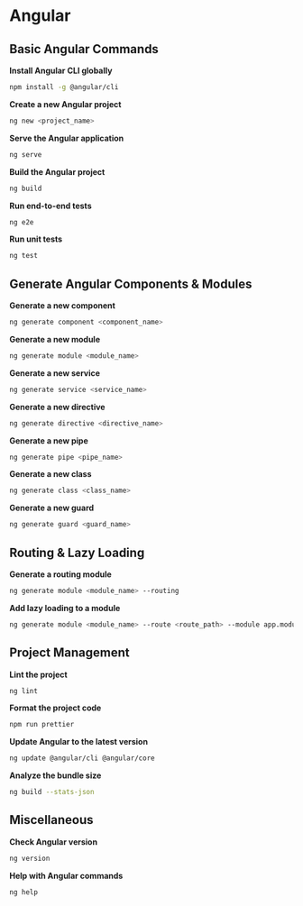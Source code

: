 # Angular

## Basic Angular Commands

**Install Angular CLI globally**
```bash
npm install -g @angular/cli
```

**Create a new Angular project**
```bash
ng new <project_name>
```

**Serve the Angular application**
```bash
ng serve
```

**Build the Angular project**
```bash
ng build
```

**Run end-to-end tests**
```bash
ng e2e
```

**Run unit tests**
```bash
ng test
```

## Generate Angular Components & Modules

**Generate a new component**
```bash
ng generate component <component_name>
```

**Generate a new module**
```bash
ng generate module <module_name>
```

**Generate a new service**
```bash
ng generate service <service_name>
```

**Generate a new directive**
```bash
ng generate directive <directive_name>
```

**Generate a new pipe**
```bash
ng generate pipe <pipe_name>
```

**Generate a new class**
```bash
ng generate class <class_name>
```

**Generate a new guard**
```bash
ng generate guard <guard_name>
```

## Routing & Lazy Loading

**Generate a routing module**
```bash
ng generate module <module_name> --routing
```

**Add lazy loading to a module**
```bash
ng generate module <module_name> --route <route_path> --module app.module
```

## Project Management

**Lint the project**
```bash
ng lint
```

**Format the project code**
```bash
npm run prettier
```

**Update Angular to the latest version**
```bash
ng update @angular/cli @angular/core
```

**Analyze the bundle size**
```bash
ng build --stats-json
```

## Miscellaneous

**Check Angular version**
```bash
ng version
```

**Help with Angular commands**
```bash
ng help
```

